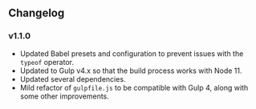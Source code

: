 ## Changelog

### v1.1.0

- Updated Babel presets and configuration to prevent issues with the `typeof` operator.  
- Updated to Gulp v4.x so that the build process works with Node 11.  
- Updated several dependencies.  
- Mild refactor of `gulpfile.js` to be compatible with Gulp 4, along with some other improvements.